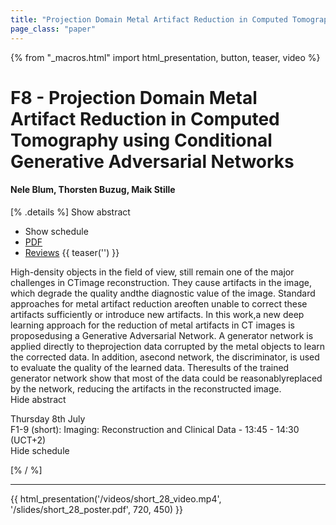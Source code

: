 ```yaml
---
title: "Projection Domain Metal Artifact Reduction in Computed Tomography using Conditional Generative Adversarial Networks"
page_class: "paper"
---
```


{% from "_macros.html" import html_presentation, button, teaser, video %}

# F8 - Projection Domain Metal Artifact Reduction in Computed Tomography using Conditional Generative Adversarial Networks

#### Nele Blum, Thorsten Buzug, Maik Stille

[% .details %]
<a class="toggle_visibility" data-selector=".abstract" data-level="3">Show abstract</a>
- <a class="toggle_visibility" data-selector=".schedule" data-level="3">Show schedule</a>
- <a href="https://openreview.net/pdf?id=84NU3uAj1HW">PDF</a>
- <a href="https://openreview.net/forum?id=84NU3uAj1HW">Reviews</a>
{{ teaser('') }}

<p>
    <span class="abstract">
        High-density objects in the field of view, still remain one of the major challenges in CTimage reconstruction. They cause artifacts in the image, which degrade the quality andthe diagnostic value of the image. Standard approaches for metal artifact reduction areoften unable to correct these artifacts sufficiently or introduce new artifacts. In this work,a new deep learning approach for the reduction of metal artifacts in CT images is proposedusing a Generative Adversarial Network. A generator network is applied directly to theprojection data corrupted by the metal objects to learn the corrected data. In addition, asecond network, the discriminator, is used to evaluate the quality of the learned data. Theresults of the trained generator network show that most of the data could be reasonablyreplaced by the network, reducing the artifacts in the reconstructed image.
        <br>
        <span class="actions"><a class="toggle_visibility" data-level="2">Hide abstract</a></span>
    </span>
</p>

<p>
    <span class="schedule">
         Thursday 8th July<br>F1-9 (short): Imaging: Reconstruction and Clinical Data - 13:45 - 14:30 (UCT+2)
        <br>
        <span class="actions"><a class="toggle_visibility" data-level="2">Hide schedule</a></span>
    </span>
</p>

[% / %]


---

{{ html_presentation('/videos/short_28_video.mp4', '/slides/short_28_poster.pdf', 720, 450) }}